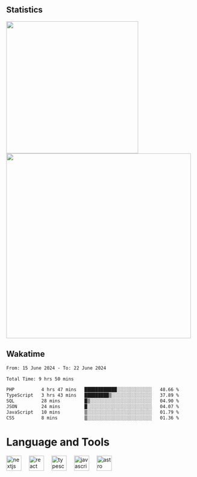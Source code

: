 



## Statistics

<div>
  
  <img src="https://github-readme-stats.vercel.app/api/top-langs/?username=SaukiFutaki&theme=vue-dark&show_icons=true&hide_border=true&layout=compact" width="350">
  <img src="https://github-readme-streak-stats.herokuapp.com/?user=SaukiFutaki&theme=vue-dark&hide_border=true" width="490">
</div>



## Wakatime

<!--START_SECTION:waka-->

```txt
From: 15 June 2024 - To: 22 June 2024

Total Time: 9 hrs 50 mins

PHP          4 hrs 47 mins   ████████████░░░░░░░░░░░░░   48.66 %
TypeScript   3 hrs 43 mins   █████████▒░░░░░░░░░░░░░░░   37.89 %
SQL          28 mins         █▒░░░░░░░░░░░░░░░░░░░░░░░   04.90 %
JSON         24 mins         █░░░░░░░░░░░░░░░░░░░░░░░░   04.07 %
JavaScript   10 mins         ▒░░░░░░░░░░░░░░░░░░░░░░░░   01.79 %
CSS          8 mins          ▒░░░░░░░░░░░░░░░░░░░░░░░░   01.36 %
```

<!--END_SECTION:waka-->

</div>

# Language and Tools

<div align="left">

  <img src="https://img.shields.io/badge/Next.js-000000?logo=nextdotjs&logoColor=white&style=for-the-badge" height="40" alt="nextjs logo"  />
  <img width="12" />
  <img src="https://img.shields.io/badge/React-61DAFB?logo=react&logoColor=black&style=for-the-badge" height="40" alt="react logo"  />
  <img width="12" />
  <img src="https://img.shields.io/badge/TypeScript-3178C6?logo=typescript&logoColor=white&style=for-the-badge" height="40" alt="typescript logo"  />
  <img width="12" />


  <img src="https://img.shields.io/badge/JavaScript-F7DF1E?logo=javascript&logoColor=black&style=for-the-badge" height="40" alt="javascript logo"  />
     <img width="12" />
    <img src="https://img.shields.io/badge/Astro-FF5D01?logo=astro&logoColor=black&style=for-the-badge" height="40" alt="astro logo"  />
</div>




